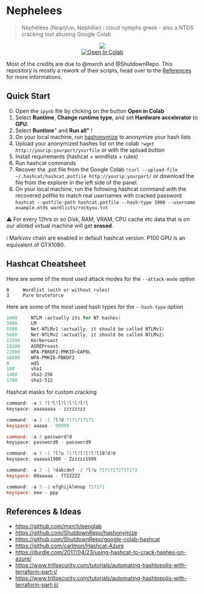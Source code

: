 # Nephelees

> Néphélées (Νεφήλαι, Nephḗlai) : cloud nymphs greek - also a NTDS cracking tool abusing Google Colab 

<p align="center">
  <img src="https://github.com/techanvconsulting/Nephelees/raw/main/img/logo.jpg?raw=true"><br>
  <a href="https://colab.research.google.com/github/techanvconsulting/Nephelees/blob/main/google_colab_hashcat.ipynb" target="_parent"><img src="https://colab.research.google.com/assets/colab-badge.svg" alt="Open In Colab"/></a>
</p>


Most of the credits are due to @mxrch and @ShutdownRepo. This repository is mostly a rework of their scripts, head over to the [References](#references) for more informations.

## Quick Start

0. Open the `ipynb` file by clicking on the button **Open in Colab**
1. Select **Runtime**, **Change runtime type**, and set **Hardware accelerator** to **GPU**.    
2. Select **Runtime**" and **Run all"** !
3. On your local machine, run [hashonymize](https://github.com/ShutdownRepo/hashonymize) to anonymize your hash lists
4. Upload your anonymized hashes list on the colab `!wget http://yourip:yourport/yourfile` or with the upload button
5. Install requirements (hashcat + wordlists + rules)
6. Run hashcat commands
7. Recover the .pot file from the Google Colab `!curl --upload-file ~/.hashcat/hashcat.potfile http://yourip:yourport/` or download the file from the explorer in the left side of the panel.
8. On your local machine, run the following hashcat command with the recovered potfile to match real usernames with cracked password `hashcat --potfile-path hashcat.potfile --hash-type 1000 --username example.ntds wordlists/rockyou.txt`

:warning: For every 12hrs or so Disk, RAM, VRAM, CPU cache etc data that is on our alloted virtual machine will get **erased**. 

:information_source: Markvov chain are enabled in default hashcat version. P100 GPU is an equivalent of GTX1080.


## Hashcat Cheatsheet

Here are some of the most used attack modes for the `--attack-mode` option
```
0     Wordlist (with or without rules)
3     Pure bruteforce
```

Here are some of the most used hash types for the `--hash-type` option

```ps1
1000     NTLM (actually its for NT hashes)
3000     LM
5500     Net-NTLMv1 (actually, it should be called NTLMv1)
5600     Net-NTLMv2 (actually, it should be called NTLMv2)
13100    Kerberoast
18200    ASREProast
22000    WPA-PBKDF2-PMKID+EAPOL
16800    WPA-PMKID-PBKDF2
0        md5
100      sha1
1400     sha2-256
1700     sha2-512
```

Hashcat masks for custom cracking

```powershell
command: -a 3 ?l?l?l?l?l?l?l?l
keyspace: aaaaaaaa - zzzzzzzz

command: -a 3 -1 ?l?d ?1?1?1?1?1
keyspace: aaaaa - 99999

command: -a 3 password?d
keyspace: password0 - password9

command: -a 3 -1 ?l?u ?1?l?l?l?l?l19?d?d
keyspace: aaaaaa1900 - Zzzzzz1999

command: -a 3 -1 ?dabcdef -2 ?l?u ?1?1?2?2?2?2?2
keyspace: 00aaaaa - ffZZZZZ

command: -a 3 -1 efghijklmnop ?1?1?1
keyspace: eee - ppp
```

## References & Ideas

* https://github.com/mxrch/penglab
* https://github.com/ShutdownRepo/hashonymize
* https://github.com/ShutdownRepo/google-colab-hashcat
* https://github.com/carlmon/Hashcat-Azure
* https://durdle.com/2017/04/23/using-hashcat-to-crack-hashes-on-azure/
* https://www.trillsecurity.com/tutorials/automating-hashtopolis-with-terraform-part-i/
* https://www.trillsecurity.com/tutorials/automating-hashtopolis-with-terraform-part-ii/
